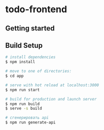 # todo-frontend
## Getting started

## Build Setup

```bash
# install dependencies
$ npm install

# move to one of directories:
$ cd app

# serve with hot reload at localhost:3000
$ npm run start

# build for production and launch server
$ npm run build
$ serve -s build 

# сгенерировать api 
$ npm run generate-api
```